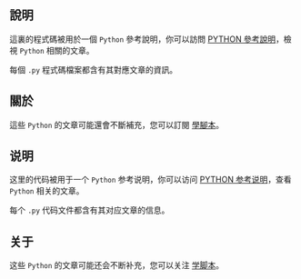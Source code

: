 ## 說明

這裏的程式碼被用於一個 `Python` 參考說明，你可以訪問 [PYTHON 參考說明](https://learnscript.net/zh-hant/python-reference/)，檢視 `Python` 相關的文章。

每個 `.py` 程式碼檔案都含有其對應文章的資訊。

## 關於

這些 `Python` 的文章可能還會不斷補充，您可以訂閱 [學腳本](https://learnscript.net/zh-hant/)。


## 说明

这里的代码被用于一个 `Python` 参考说明，你可以访问 [PYTHON 参考说明](https://learnscript.net/zh/python/)，查看 `Python` 相关的文章。

每个 `.py` 代码文件都含有其对应文章的信息。

## 关于

这些 `Python` 的文章可能还会不断补充，您可以关注 [学脚本](https://learnscript.net/zh/)。
